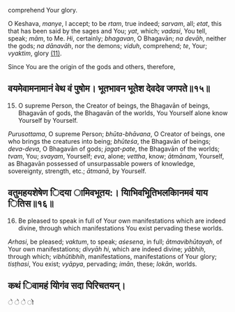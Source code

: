 comprehend Your glory.

O Keshava, *manye*, I accept; to be *rtam*, true indeed; *sarvam*, all; *etat*, this that has been said by the sages and You; *yat*, which; *vadasi*, You tell, speak; *mām*, to Me. *Hi*, certainly; *bhagavan*, O Bhagavān; *na devāh*, neither the gods; *na dānavāh*, nor the demons; *viduh*, comprehend; *te*, Your; *vyaktim*, glory [\(11\)](#page--1-0).

Since You are the origin of the gods and others, therefore,

## वयमेवामनामानं वेथ वं पुषोम। भूतभावन भूतेश देवदेव जगपते॥१५॥

15. O supreme Person, the Creator of beings, the Bhagavān of beings, Bhagavān of gods, the Bhagavān of the worlds, You Yourself alone know Yourself by Yourself.

*Purusottama*, O supreme Person; *bhūta-bhāvana*, O Creator of beings, one who brings the creatures into being; *bhūteśa*, the Bhagavān of beings; *deva-deva*, O Bhagavān of gods; *jagat-pate*, the Bhagavān of the worlds; *tvam*, You; *svayam*, Yourself; *eva*, alone; *vettha*, know; *ātmānam*, Yourself, as Bhagavān possessed of unsurpassable powers of knowledge, sovereignty, strength, etc.; *ātmanā*, by Yourself.

## वतुमहयशेषेण िदया ामिवभूतय:। यािभिवभूितिभलकािनमवं याय ितिस॥१६॥

16. Be pleased to speak in full of Your own manifestations which are indeed divine, through which manifestations You exist pervading these worlds.

*Arhasi*, be pleased; *vaktum*, to speak; *aśesena*, in full; *ātmavibhūtayah*, of Your own manifestations; *divyāh hi*, which are indeed divine; *yābhih*, through which; *vibhūtibhih*, manifestations, manifestations of Your glory; *tisṭhasi*, You exist; *vyāpya*, pervading; *imān*, these; *lokān*, worlds.

## कथं िवामहं योिगंव सदा पिरिचतयन्।

े े े ो